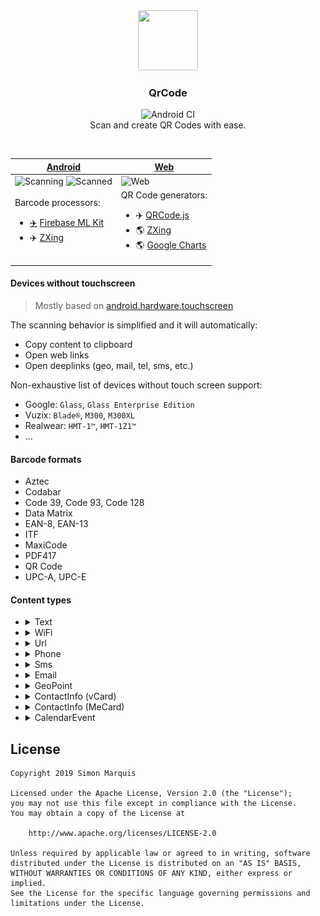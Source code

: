 <div align="center">
  <img src="art/ic_launcher_web.png" alt="" width="96px" height="96px">
</div>
<h3 align="center">QrCode</h3>
<p align="center">
  <img src="https://github.com/SimonMarquis/QrCode/workflows/Android CI/badge.svg" alt="Android CI"><br>
  Scan and create QR Codes with ease.<br>
</p>

<br>

| <a href="https://play.google.com/store/apps/details?id=fr.smarquis.qrcode">Android</a> | <a href="https://simonmarquis.github.io/QrCode/">Web</a> |
|---|---|
| <img src="art/android_scanning.png" width="200px" title="Scanning"> <img src="art/android_scanned.png" width="200px" title="Scanned"> | <img src="art/web.png" width="360px" title="Web"> |
| Barcode processors:<ul><li><a href="https://firebase.google.com/docs/ml-kit/android/read-barcodes#before-you-begin" title="Apart from the initial Firebase ML Kit Barcode Model download">✈️</a> <a href="https://firebase.google.com/docs/ml-kit/read-barcodes">Firebase ML Kit</a></li><li>✈️ <a href="https://github.com/zxing/zxing/">ZXing</a></li></ul> | QR Code generators:<ul><li>✈️ <a href="https://github.com/davidshimjs/qrcodejs">QRCode.js</a></li><li>🌎 <a href="https://zxing.appspot.com/generator/">ZXing</a></li><li>🌎 <a href="https://developers.google.com/chart/infographics/docs/qr_codes">Google Charts</a></li></ul> |

#### Devices without touchscreen

> Mostly based on [android.hardware.touchscreen](https://developer.android.com/reference/android/content/pm/PackageManager.html#hasSystemFeature(java.lang.String))

The scanning behavior is simplified and it will automatically:
- Copy content to clipboard
- Open web links
- Open deeplinks (geo, mail, tel, sms, etc.)

Non-exhaustive list of devices without touch screen support:
- Google: `Glass`, `Glass Enterprise Edition`
- Vuzix: `Blade®`, `M300`, `M300XL`
- Realwear: `HMT-1™`, `HMT-1Z1™`
- …

#### Barcode formats

- Aztec
- Codabar
- Code 39, Code 93, Code 128
- Data Matrix
- EAN-8, EAN-13
- ITF
- MaxiCode
- PDF417
- QR Code
- UPC-A, UPC-E

#### Content types

- <details><summary>Text</summary>

  ![](art/QR_CODE_Text.png)
  
  ```
  Hello, World!
  ```
  
  </details>
- <details><summary>WiFi</summary>
  
  ![](art/QR_CODE_WiFi.png)
  
  ```
  WIFI:S:MyWiFi;T:WPA;P:letmein;H:true;;
  ```

  </details>
- <details><summary>Url</summary>
  
  ![](art/QR_CODE_Url.png)
  
  ```
  https://example.com
  ```

  </details>
- <details><summary>Phone</summary>
  
  ![](art/QR_CODE_Phone.png)
  
  ```
  tel:+1234567890
  ```

  </details>
- <details><summary>Sms</summary>
  
  ![](art/QR_CODE_Sms.png)
  
  ```
  smsto:+1234567890:Hello, World!
  ```

  </details>
- <details><summary>Email</summary>
  
  ![](art/QR_CODE_Email.png)
  
  ```
  mailto:user@example.com
  ```

  </details>
- <details><summary>GeoPoint</summary>
  
  ![](art/QR_CODE_GeoPoint.png)
  
  ```
  geo:48.8566,2.3522?q=Earth
  ```

  </details>
- <details><summary>ContactInfo (vCard)</summary>
  
  ![](art/QR_CODE_ContactInfo_vCard.png)
  
  ```
  BEGIN:VCARD
  VERSION:3.0
  N:User
  ORG:Example
  TITLE:Head
  TEL:+1234567890
  URL:https://example.com
  EMAIL:user@example.com
  ADR:Earth
  NOTE:Hello\, World!
  END:VCARD
  ```
  
  </details>
- <details><summary>ContactInfo (MeCard)</summary>
  
  ![](art/QR_CODE_ContactInfo_MeCard.png)
  
  ```
  MECARD:N:User;ORG:Example;TEL:+1234567890;URL:https\://example.com;EMAIL:user@example.com;ADR:Earth;NOTE:Hello, World!Head;;
  ```
  
  </details>
- <details><summary>CalendarEvent</summary>
  
  ![](art/QR_CODE_CalendarEvent.png)
  
  ```
  BEGIN:VEVENT
  SUMMARY:Meeting
  DTSTART:20200101T201400Z
  DTEND:20200101T211400Z
  LOCATION:Earth
  DESCRIPTION:Readme
  END:VEVENT
  ```

  </details>

## License

```
Copyright 2019 Simon Marquis

Licensed under the Apache License, Version 2.0 (the "License");
you may not use this file except in compliance with the License.
You may obtain a copy of the License at

    http://www.apache.org/licenses/LICENSE-2.0

Unless required by applicable law or agreed to in writing, software
distributed under the License is distributed on an "AS IS" BASIS,
WITHOUT WARRANTIES OR CONDITIONS OF ANY KIND, either express or implied.
See the License for the specific language governing permissions and
limitations under the License.
```
